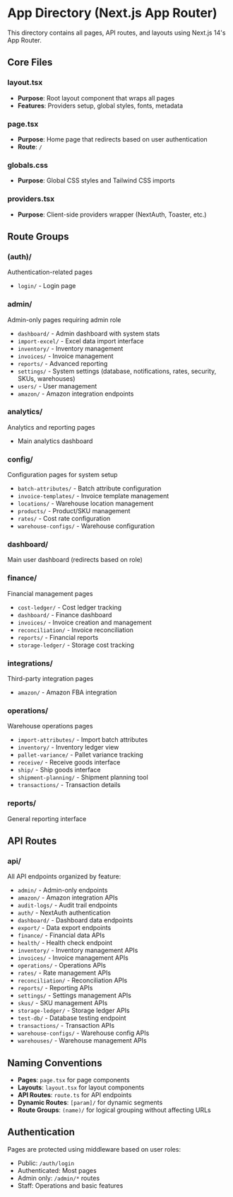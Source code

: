 # App Directory (Next.js App Router)

This directory contains all pages, API routes, and layouts using Next.js 14's App Router.

## Core Files

### layout.tsx
- **Purpose**: Root layout component that wraps all pages
- **Features**: Providers setup, global styles, fonts, metadata

### page.tsx
- **Purpose**: Home page that redirects based on user authentication
- **Route**: `/`

### globals.css
- **Purpose**: Global CSS styles and Tailwind CSS imports

### providers.tsx
- **Purpose**: Client-side providers wrapper (NextAuth, Toaster, etc.)

## Route Groups

### (auth)/
Authentication-related pages
- `login/` - Login page

### admin/
Admin-only pages requiring admin role
- `dashboard/` - Admin dashboard with system stats
- `import-excel/` - Excel data import interface
- `inventory/` - Inventory management
- `invoices/` - Invoice management
- `reports/` - Advanced reporting
- `settings/` - System settings (database, notifications, rates, security, SKUs, warehouses)
- `users/` - User management
- `amazon/` - Amazon integration endpoints

### analytics/
Analytics and reporting pages
- Main analytics dashboard

### config/
Configuration pages for system setup
- `batch-attributes/` - Batch attribute configuration
- `invoice-templates/` - Invoice template management
- `locations/` - Warehouse location management
- `products/` - Product/SKU management
- `rates/` - Cost rate configuration
- `warehouse-configs/` - Warehouse configuration

### dashboard/
Main user dashboard (redirects based on role)

### finance/
Financial management pages
- `cost-ledger/` - Cost ledger tracking
- `dashboard/` - Finance dashboard
- `invoices/` - Invoice creation and management
- `reconciliation/` - Invoice reconciliation
- `reports/` - Financial reports
- `storage-ledger/` - Storage cost tracking

### integrations/
Third-party integration pages
- `amazon/` - Amazon FBA integration

### operations/
Warehouse operations pages
- `import-attributes/` - Import batch attributes
- `inventory/` - Inventory ledger view
- `pallet-variance/` - Pallet variance tracking
- `receive/` - Receive goods interface
- `ship/` - Ship goods interface
- `shipment-planning/` - Shipment planning tool
- `transactions/` - Transaction details

### reports/
General reporting interface

## API Routes

### api/
All API endpoints organized by feature:
- `admin/` - Admin-only endpoints
- `amazon/` - Amazon integration APIs
- `audit-logs/` - Audit trail endpoints
- `auth/` - NextAuth authentication
- `dashboard/` - Dashboard data endpoints
- `export/` - Data export endpoints
- `finance/` - Financial data APIs
- `health/` - Health check endpoint
- `inventory/` - Inventory management APIs
- `invoices/` - Invoice management APIs
- `operations/` - Operations APIs
- `rates/` - Rate management APIs
- `reconciliation/` - Reconciliation APIs
- `reports/` - Reporting APIs
- `settings/` - Settings management APIs
- `skus/` - SKU management APIs
- `storage-ledger/` - Storage ledger APIs
- `test-db/` - Database testing endpoint
- `transactions/` - Transaction APIs
- `warehouse-configs/` - Warehouse config APIs
- `warehouses/` - Warehouse management APIs

## Naming Conventions

- **Pages**: `page.tsx` for page components
- **Layouts**: `layout.tsx` for layout components
- **API Routes**: `route.ts` for API endpoints
- **Dynamic Routes**: `[param]/` for dynamic segments
- **Route Groups**: `(name)/` for logical grouping without affecting URLs

## Authentication

Pages are protected using middleware based on user roles:
- Public: `/auth/login`
- Authenticated: Most pages
- Admin only: `/admin/*` routes
- Staff: Operations and basic features